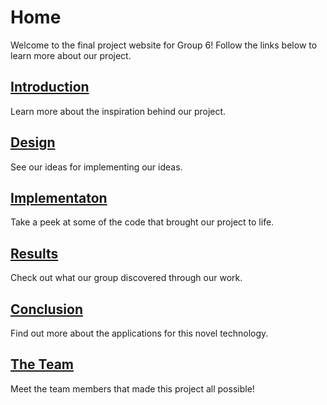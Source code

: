 # Home

Welcome to the final project website for Group 6! Follow the links below to learn more about our project.

## [Introduction](introduction.md)
Learn more about the inspiration behind our project.

## [Design](design.md)
See our ideas for implementing our ideas.

## [Implementaton](implementation.md)
Take a peek at some of the code that brought our project to life.

## [Results](results.md)
Check out what our group discovered through our work.

## [Conclusion](conclusion.md)
Find out more about the applications for this novel technology.

## [The Team](team.md)
Meet the team members that made this project all possible!

